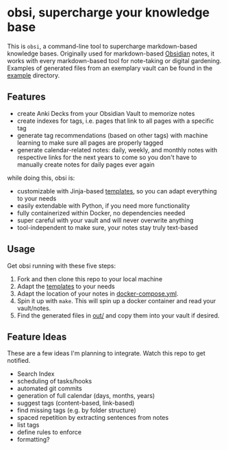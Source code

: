 # obsi, supercharge your knowledge base
This is `obsi`, a command-line tool to supercharge markdown-based knowledge bases.
Originally used for markdown-based [Obsidian](https://obsidian.md) notes,
it works with every markdown-based tool for note-taking or digital gardening.
Examples of generated files from an exemplary vault can be found in the [example](example) directory.

## Features
- create Anki Decks from your Obsidian Vault to memorize notes
- create indexes for tags, i.e. pages that link to all pages with a specific tag
- generate tag recommendations (based on other tags) with machine learning to make sure all pages are properly tagged
- generate calendar-related notes: daily, weekly, and monthly notes with respective links for the next years to come so you don't have to manually create notes for daily pages ever again

while doing this, obsi is:
- customizable with Jinja-based [templates](templates), so you can adapt everything to your needs
- easily extendable with Python, if you need more functionality
- fully containerized within Docker, no dependencies needed
- super careful with your vault and will never overwrite anything
- tool-independent to make sure, your notes stay truly text-based

## Usage
Get obsi running with these five steps:

1. Fork and then clone this repo to your local machine
2. Adapt the [templates](templates) to your needs
3. Adapt the location of your notes in [docker-compose.yml](docker-compose.yml).
4. Spin it up with `make`. This will spin up a docker container and read your vault/notes.
5. Find the generated files in [out/](out/) and copy them into your vault if desired.

## Feature Ideas
These are a few ideas I'm planning to integrate. Watch this repo to get notified.
- Search Index
- scheduling of tasks/hooks
- automated git commits
- generation of full calendar (days, months, years)
- suggest tags (content-based, link-based)
- find missing tags (e.g. by folder structure)
- spaced repetition by extracting sentences from notes
- list tags
- define rules to enforce
- formatting?
